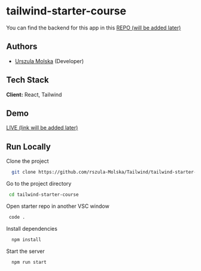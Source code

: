 # tailwind-starter-course

You can find the backend for this app in this [REPO (will be added later)](link)

## Authors

- [Urszula Molska](https://github.com/Urszula-Molska) (Developer)

## Tech Stack

**Client:** React, Tailwind

## Demo

[LIVE (link will be added later)](link)

## Run Locally

Clone the project

```bash
  git clone https://github.com/rszula-Molska/Tailwind/tailwind-starter-course
```

Go to the project directory

```bash
 cd tailwind-starter-course
```

Open starter repo in another VSC window

```bash
 code .
```

Install dependencies

```bash
  npm install
```

Start the server

```bash
  npm run start
```
